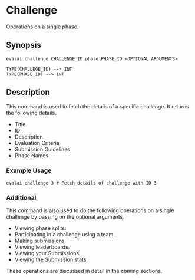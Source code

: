 # Challenge

Operations on a single phase.

## Synopsis

    evalai challenge CHALLENGE_ID phase PHASE_ID <OPTIONAL ARGUMENTS>  

    TYPE(CHALLEGE_ID) --> INT
    TYPE(PHASE_ID) --> INT

## Description

This command is used to fetch the details of a specific challenge. It returns the following details.

- Title
- ID
- Description
- Evaluation Criteria
- Submission Guidelines
- Phase Names

### Example Usage

    evalai challenge 3 # Fetch details of challenge with ID 3


### Additional

This command is also used to do the following operations on a single challenge by passing on the optional arguments.

- Viewing phase splits.
- Participating in a challenge using a team.
- Making submissions.
- Viewing leaderboards.
- Viewing your Submissions.
- Viewing the Submission stats.

These operations are discussed in detail in the coming sections.
